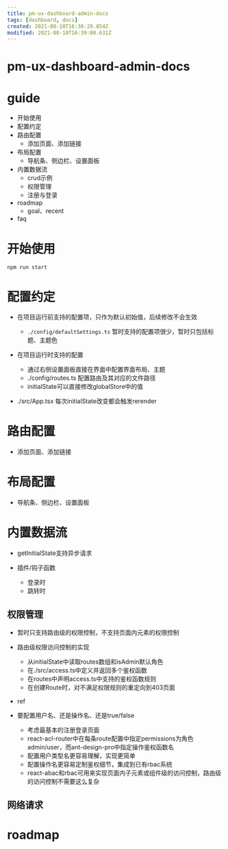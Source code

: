 ```yaml
---
title: pm-ux-dashboard-admin-docs
tags: [dashboard, docs]
created: 2021-08-10T16:38:29.854Z
modified: 2021-08-10T16:39:00.631Z
---
```


# pm-ux-dashboard-admin-docs

# guide

- 开始使用
- 配置约定
- 路由配置
  - 添加页面、添加链接
- 布局配置
  - 导航条、侧边栏、设置面板
- 内置数据流
  - crud示例
  - 权限管理
  - 注册与登录
- roadmap
  - goal、recent
- faq
# 开始使用

```
npm run start
```

# 配置约定
- 在项目运行前支持的配置项，只作为默认初始值，后续修改不会生效
  - `./config/defaultSettings.ts` 暂时支持的配置项很少，暂时只包括标题、主题色

- 在项目运行时支持的配置
  - 通过右侧设置面板直接在界面中配置界面布局、主题
  - ./config/routes.ts 配置路由及其对应的文件路径
  - initialState可以直接修改globalStore中的值

- ./src/App.tsx 每次initialState改变都会触发rerender
# 路由配置
- 添加页面、添加链接
# 布局配置
- 导航条、侧边栏、设置面板
# 内置数据流
- getInitialState支持异步请求

- 插件/钩子函数
  - 登录时
  - 跳转时

## 权限管理

- 暂时只支持路由级的权限控制，不支持页面内元素的权限控制

- 路由级权限访问控制的实现
  - 从initialState中读取routes数组和isAdmin默认角色
  - 在./src/access.ts中定义并返回多个鉴权函数
  - 在routes中声明access.ts中支持的鉴权函数规则
  - 在创建Route时，对不满足权限规则的重定向到403页面

- ref
- 要配置用户名、还是操作名、还是true/false
  - 考虑最基本的注册登录页面
  - react-acl-router中在每条route配置中指定permissions为角色admin/user，而ant-design-pro中指定操作鉴权函数名
  - 配置用户类型名更容易理解，实现更简单
  - 配置操作名更容易定制鉴权细节，集成到已有rbac系统
  - react-abac和rbac可用来实现页面内子元素或组件级的访问控制，路由级的访问控制不需要这么复杂

## 网络请求

# roadmap

